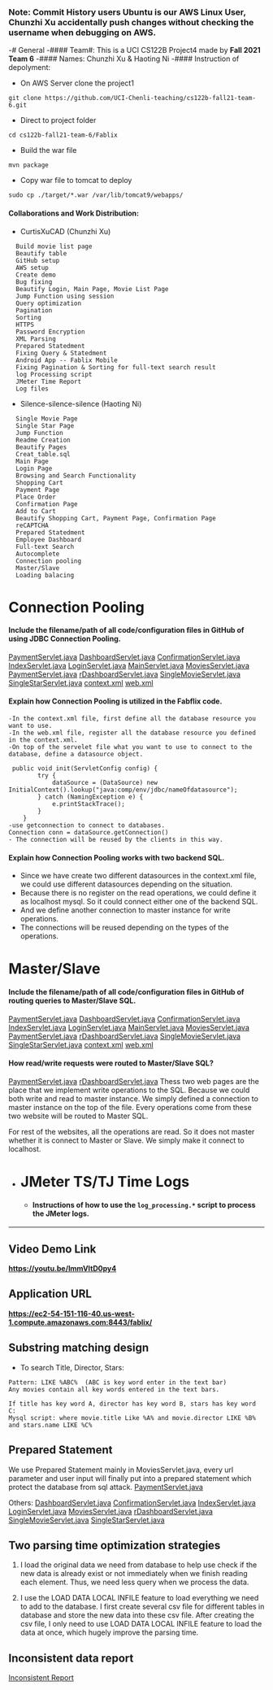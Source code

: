 ### Note: Commit History users Ubuntu is our AWS Linux User, Chunzhi Xu accidentally push changes without checking the username when debugging on AWS.

-# General
-#### Team#: This is a UCI CS122B Project4 made by **Fall 2021 Team 6** 
-#### Names: Chunzhi Xu & Haoting Ni
-#### Instruction of depolyment: 
- On AWS Server clone the project1
 ```
 git clone https://github.com/UCI-Chenli-teaching/cs122b-fall21-team-6.git
 ```
- Direct to project folder
 ```
 cd cs122b-fall21-team-6/Fablix
 ```
- Build the war file
 ```
 mvn package
 ```
- Copy war file to tomcat to deploy
 ```
 sudo cp ./target/*.war /var/lib/tomcat9/webapps/
 ```
#### Collaborations and Work Distribution:
- CurtisXuCAD (Chunzhi Xu)
```
  Build movie list page
  Beautify table
  GitHub setup
  AWS setup
  Create demo
  Bug fixing
  Beautify Login, Main Page, Movie List Page
  Jump Function using session
  Query optimization
  Pagination
  Sorting
  HTTPS
  Password Encryption
  XML Parsing
  Prepared Statedment
  Fixing Query & Statedment
  Android App -- Fablix Mobile
  Fixing Pagination & Sorting for full-text search result
  log Processing script
  JMeter Time Report
  Log files
```

- Silence-silence-silence (Haoting Ni)
```
  Single Movie Page
  Single Star Page
  Jump Function
  Readme Creation 
  Beautify Pages
  Creat_table.sql
  Main Page 
  Login Page
  Browsing and Search Functionality
  Shopping Cart
  Payment Page
  Place Order
  Confirmation Page
  Add to Cart
  Beautify Shopping Cart, Payment Page, Confirmation Page
  reCAPTCHA
  Prepared Statedment
  Employee Dashboard
  Full-text Search
  Autocomplete
  Connection pooling
  Master/Slave
  Loading balacing
```
# Connection Pooling
#### Include the filename/path of all code/configuration files in GitHub of using JDBC Connection Pooling.
<a href="src/PaymentServlet.java">PaymentServlet.java</a>
<a href="src/DashboardServlet.java">DashboardServlet.java</a>
<a href="src/ConfirmationServlet.java">ConfirmationServlet.java</a>
<a href="src/IndexServlet.java">IndexServlet.java</a>
<a href="src/LoginServlet.java">LoginServlet.java</a>
<a href="src/MainServlet.java">MainServlet.java</a>
<a href="src/MoviesServlet.java">MoviesServlet.java</a>
<a href="src/PaymentServlet.java">PaymentServlet.java</a>
<a href="src/rDashboardServlet.java">rDashboardServlet.java</a>
<a href="src/SingleMovieServlet.java">SingleMovieServlet.java</a>
<a href="src/SingleStarServlet.java">SingleStarServlet.java</a>
<a href="WebContent/META-INF/context.xml">context.xml</a>
<a href="WebContent/WEB-INF/web.xml">web.xml</a>

#### Explain how Connection Pooling is utilized in the Fabflix code.
```
-In the context.xml file, first define all the database resource you want to use.
-In the web.xml file, register all the database resource you defined in the context.xml.
-On top of the servelet file what you want to use to connect to the database, define a datasource object.

 public void init(ServletConfig config) {
        try {
            dataSource = (DataSource) new InitialContext().lookup("java:comp/env/jdbc/nameOfdatasource");
        } catch (NamingException e) {
            e.printStackTrace();
        }
    }
-use getconnection to connect to databases.
Connection conn = dataSource.getConnection()
- The connection will be reused by the clients in this way.
```
#### Explain how Connection Pooling works with two backend SQL.
- Since we have create two different datasources in the context.xml file, we could use different datasources depending on the situation.
- Because there is no register on the read operations, we could define it as localhost mysql. So it could connect either one of the backend SQL.
- And we define another connection to master instance for write operations.
- The connections will be reused depending on the types of the operations.

# Master/Slave
#### Include the filename/path of all code/configuration files in GitHub of routing queries to Master/Slave SQL.
<a href="src/PaymentServlet.java">PaymentServlet.java</a>
<a href="src/DashboardServlet.java">DashboardServlet.java</a>
<a href="src/ConfirmationServlet.java">ConfirmationServlet.java</a>
<a href="src/IndexServlet.java">IndexServlet.java</a>
<a href="src/LoginServlet.java">LoginServlet.java</a>
<a href="src/MainServlet.java">MainServlet.java</a>
<a href="src/MoviesServlet.java">MoviesServlet.java</a>
<a href="src/PaymentServlet.java">PaymentServlet.java</a>
<a href="src/rDashboardServlet.java">rDashboardServlet.java</a>
<a href="src/SingleMovieServlet.java">SingleMovieServlet.java</a>
<a href="src/SingleStarServlet.java">SingleStarServlet.java</a>
<a href="WebContent/META-INF/context.xml">context.xml</a>
<a href="WebContent/WEB-INF/web.xml">web.xml</a>
#### How read/write requests were routed to Master/Slave SQL?
<a href="src/PaymentServlet.java">PaymentServlet.java</a>
<a href="src/rDashboardServlet.java">rDashboardServlet.java</a>
Thess two web pages are the place that we implement write operations to the SQL. Because we could both write and read to master instance. We simply defined a connection to master instance on the top of the file. Every operations come from these two website will be routed to Master SQL.

For rest of the websites, all the operations are read. So it does not master whether it is connect to Master or Slave. We simply make it connect to localhost.

- # JMeter TS/TJ Time Logs
    - #### Instructions of how to use the `log_processing.*` script to process the JMeter logs.


---
## Video Demo Link
**https://youtu.be/ImmVItD0py4**
## Application URL
**https://ec2-54-151-116-40.us-west-1.compute.amazonaws.com:8443/fablix/**



## Substring matching design
- To search Title, Director, Stars:
 ```
 Pattern: LIKE %ABC%  (ABC is key word enter in the text bar)
 Any movies contain all key words entered in the text bars.
 
 If title has key word A, director has key word B, stars has key word C:
 Mysql script: where movie.title Like %A% and movie.director LIKE %B% and stars.name LIKE %C%
 ```
## Prepared Statement
We use Prepared Statement mainly in MoviesServlet.java, every url parameter and user input will finally put into a prepared statement which protect the database from sql attack.
<a href="src/PaymentServlet.java">PaymentServlet.java</a>

Others:
<a href="src/DashboardServlet.java">DashboardServlet.java</a>
<a href="src/ConfirmationServlet.java">ConfirmationServlet.java</a>
<a href="src/IndexServlet.java">IndexServlet.java</a>
<a href="src/LoginServlet.java">LoginServlet.java</a>
<a href="src/MoviesServlet.java">MoviesServlet.java</a>
<a href="src/rDashboardServlet.java">rDashboardServlet.java</a>
<a href="src/SingleMovieServlet.java">SingleMovieServlet.java</a>
<a href="src/SingleStarServlet.java">SingleStarServlet.java</a>
## Two parsing time optimization strategies
1. I load the original data we need from database to help use check if the new data is already exist or not immediately when we finish reading each element. Thus, we need less query when we process the data.

2. I use the LOAD DATA LOCAL INFILE feature to load everything we need to add to the database. I first create several csv file for different tables in database and store the new data into these csv file. After creating the csv file, I only need to use LOAD DATA LOCAL INFILE feature to load the data at once, which hugely improve the parsing time.

## Inconsistent data report

[Inconsistent Report](xml_parser/inconsistency_report.txt)



